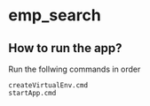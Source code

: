 # emp_search

## How to run the app?
Run the follwing commands in order
```
createVirtualEnv.cmd
startApp.cmd
```